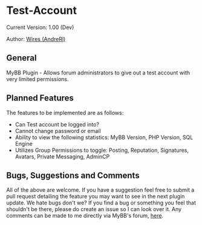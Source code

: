 Test-Account
================

Current Version: 1.00 (Dev)

Author: [Wires (AndreRl)](https://oseax.com)

General
-----------

MyBB Plugin - Allows forum administrators to give out a test account with very limited permissions.

Planned Features
-----------
The features to be implemented are as follows:

+ Can Test account be logged into?
+ Cannot change password or email
+ Ability to view the following statistics: MyBB Version, PHP Version, SQL Engine
+ Utilizes Group Permissions to toggle: Posting, Reputation, Signatures, Avatars, Private Messaging, AdminCP

Bugs, Suggestions and Comments
-----------
All of the above are welcome. If you have a suggestion feel free to submit a pull request detailing the feature you may want to see in the next plugin update. We hate bugs don't we? If you find a bug or something you feel that shouldn't be there, please do create an issue so I can look over it. Any comments can be made to me directly via MyBB's forum, [here](https://community.mybb.com/user-87056.html).
